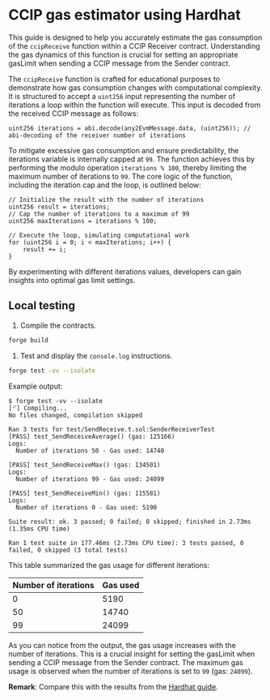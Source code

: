 # CCIP gas estimator using Hardhat

This guide is designed to help you accurately estimate the gas consumption of the `ccipReceive` function within a CCIP Receiver contract. Understanding the gas dynamics of this function is crucial for setting an appropriate gasLimit when sending a CCIP message from the Sender contract.

The `ccipReceive` function is crafted for educational purposes to demonstrate how gas consumption changes with computational complexity. It is structured to accept a `uint256` input representing the number of iterations a loop within the function will execute. This input is decoded from the received CCIP message as follows:

```solidity
uint256 iterations = abi.decode(any2EvmMessage.data, (uint256)); // abi-decoding of the receiver number of iterations
```

To mitigate excessive gas consumption and ensure predictability, the iterations variable is internally capped at `99`. The function achieves this by performing the modulo operation `iterations % 100`, thereby limiting the maximum number of iterations to `99`. The core logic of the function, including the iteration cap and the loop, is outlined below:

```solidity
// Initialize the result with the number of iterations
uint256 result = iterations;
// Cap the number of iterations to a maximum of 99
uint256 maxIterations = iterations % 100;

// Execute the loop, simulating computational work
for (uint256 i = 0; i < maxIterations; i++) {
    result += i;
}
```

By experimenting with different iterations values, developers can gain insights into optimal gas limit settings.

## Local testing

1. Compile the contracts.

```bash
forge build
```

1. Test and display the `console.log` instructions.

```bash
forge test -vv --isolate
```

Example output:

```text
$ forge test -vv --isolate
[⠊] Compiling...
No files changed, compilation skipped

Ran 3 tests for test/SendReceive.t.sol:SenderReceiverTest
[PASS] test_SendReceiveAverage() (gas: 125166)
Logs:
  Number of iterations 50 - Gas used: 14740

[PASS] test_SendReceiveMax() (gas: 134501)
Logs:
  Number of iterations 99 - Gas used: 24099

[PASS] test_SendReceiveMin() (gas: 115581)
Logs:
  Number of iterations 0 - Gas used: 5190

Suite result: ok. 3 passed; 0 failed; 0 skipped; finished in 2.73ms (1.35ms CPU time)

Ran 1 test suite in 177.46ms (2.73ms CPU time): 3 tests passed, 0 failed, 0 skipped (3 total tests)
```

This table summarized the gas usage for different iterations:

| Number of iterations | Gas used |
| -------------------- | -------- |
| 0                    | 5190     |
| 50                   | 14740    |
| 99                   | 24099    |

As you can notice from the output, the gas usage increases with the number of iterations. This is a crucial insight for setting the gasLimit when sending a CCIP message from the Sender contract. The maximum gas usage is observed when the number of iterations is set to `99` (gas: `24099`).

**Remark**: Compare this with the results from the [Hardhat guide](../hardhat/README.md).
